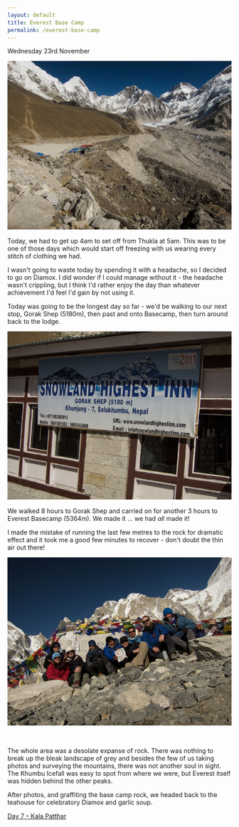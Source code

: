 ```yaml
---
layout: default
title: Everest Base Camp
permalink: /everest-base-camp
---
```


Wednesday 23rd November

![](assets/gorakshep.jpg "Gorak Shep")

Today, we had to get up 4am to set off from Thukla at 5am. This was to be one of those days which would start off freezing with us wearing every stitch of clothing we had.

I wasn't going to waste today by spending it with a headache, so I decided to go on Diamox. I did wonder if I could manage without it - the headache wasn't crippling, but I think I'd rather enjoy the day than whatever achievement I'd feel I'd gain by not using it.

Today was going to be the longest day so far - we'd be walking to our next stop, Gorak Shep (5180m), then past and onto Basecamp, then turn around back to the lodge.

![](assets/snowland.jpg "Snowland Highest Inn")

We walked 8 hours to Gorak Shep and carried on for another 3 hours to Everest Basecamp (5364m). We made it ... we had *all* made it!

I made the mistake of running the last few metres to the rock for dramatic effect and it took me a good few minutes to recover - don't doubt the thin air out there!

![](assets/basecamp.jpg "Everest Base Camp")

&nbsp;

The whole area was a desolate expanse of rock. There was nothing to break up the bleak landscape of grey and besides the few of us taking photos and surveying the mountains, there was not another soul in sight. The Khumbu Icefall was easy to spot from where we were, but Everest itself was hidden behind the other peaks.

After photos, and graffiting the base camp rock, we headed back to the teahouse for celebratory Diamox and garlic soup.

[Day 7 – Kala Patthar](kala-patthar)

